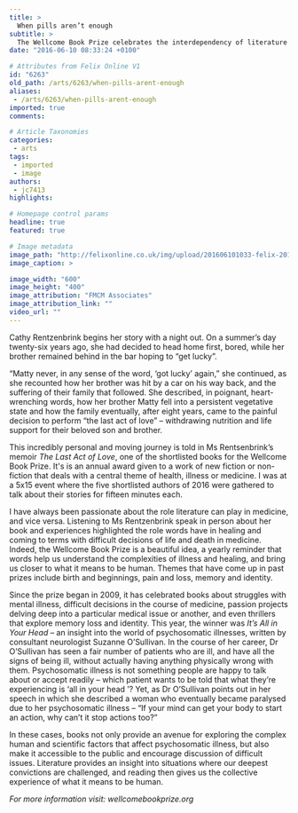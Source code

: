```yaml
---
title: >
  When pills aren’t enough
subtitle: >
  The Wellcome Book Prize celebrates the interdependency of literature and medicine
date: "2016-06-10 08:33:24 +0100"

# Attributes from Felix Online V1
id: "6263"
old_path: /arts/6263/when-pills-arent-enough
aliases:
 - /arts/6263/when-pills-arent-enough
imported: true
comments:

# Article Taxonomies
categories:
 - arts
tags:
 - imported
 - image
authors:
 - jc7413
highlights:

# Homepage control params
headline: true
featured: true

# Image metadata
image_path: "http://felixonline.co.uk/img/upload/201606101033-felix-2016 Wellcome shortlisted authors.jpg"
image_caption: >

image_width: "600"
image_height: "400"
image_attribution: "FMCM Associates"
image_attribution_link: ""
video_url: ""
---
```


Cathy Rentzenbrink begins her story with a night out. On a summer’s day twenty-six years ago, she had decided to head home first, bored, while her brother remained behind in the bar hoping to “get lucky”.

“Matty never, in any sense of the word, ‘got lucky’ again,” she continued, as she recounted how her brother was hit by a car on his way back, and the suffering of their family that followed. She described, in poignant, heart-wrenching words, how her brother Matty fell into a persistent vegetative state and how the family eventually, after eight years, came to the painful decision to perform “the last act of love” – withdrawing nutrition and life support for their beloved son and brother.

This incredibly personal and moving journey is told in Ms Rentsenbrink’s memoir _The Last Act of Love_, one of the shortlisted books for the Wellcome Book Prize. It's is an annual award given to a work of new fiction or non-fiction that deals with a central theme of health, illness or medicine. I was at a 5x15 event where the five shortlisted authors of 2016 were gathered to talk about their stories for fifteen minutes each.

I have always been passionate about the role literature can play in medicine, and vice versa. Listening to Ms Rentzenbrink speak in person about her book and experiences highlighted the role words have in healing and coming to terms with difficult decisions of life and death in medicine. Indeed, the Wellcome Book Prize is a beautiful idea, a yearly reminder that words help us understand the complexities of illness and healing, and bring us closer to what it means to be human. Themes that have come up in past prizes include birth and beginnings, pain and loss, memory and identity.

Since the prize began in 2009, it has celebrated books about struggles with mental illness, difficult decisions in the course of medicine, passion projects delving deep into a particular medical issue or another, and even thrillers that explore memory loss and identity. This year, the winner was _It’s All in Your Head_ – an insight into the world of psychosomatic illnesses, written by consultant neurologist Suzanne O’Sullivan. In the course of her career, Dr O’Sullivan has seen a fair number of patients who are ill, and have all the signs of being ill, without actually having anything physically wrong with them. Psychosomatic illness is not something people are happy to talk about or accept readily – which patient wants to be told that what they’re experiencing is ‘all in your head ’? Yet, as Dr O’Sullivan points out in her speech in which she described a woman who eventually became paralysed due to her psychosomatic illness – “If your mind can get your body to start an action, why can’t it stop actions too?”

In these cases, books not only provide an avenue for exploring the complex human and scientific factors that affect psychosomatic illness, but also make it accessible to the public and encourage discussion of difficult issues. Literature provides an insight into situations where our deepest convictions are challenged, and reading then gives us the collective experience of what it means to be human.

_For more information visit: wellcomebookprize.org_


